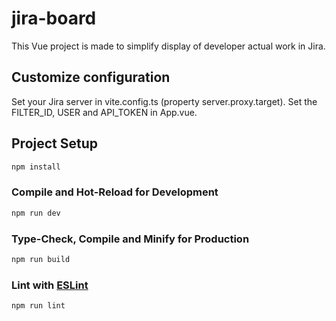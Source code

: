 # jira-board

This Vue project is made to simplify display of developer actual work in Jira.

## Customize configuration

Set your Jira server in vite.config.ts (property server.proxy.target).
Set the FILTER_ID, USER and API_TOKEN in App.vue.

## Project Setup

```sh
npm install
```

### Compile and Hot-Reload for Development

```sh
npm run dev
```

### Type-Check, Compile and Minify for Production

```sh
npm run build
```

### Lint with [ESLint](https://eslint.org/)

```sh
npm run lint
```
